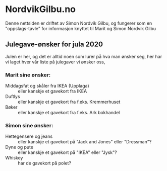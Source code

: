# NordvikGilbu.no
Denne nettsiden er driftet av Simon Nordvik Gilbu, og fungerer som en "oppslags-tavle" for informasjon knyttet til Marit og Simon Nordvik Gilbu

## Julegave-ønsker for jula 2020
Julen er her, og det er alltid noen som lurer på hva man ønsker seg, her har vi laget hver vår liste på julegaver vi ønsker oss,

### Marit sine ønsker:
<dl>
  <dt>Middagsfat og skåler fra IKEA (Upplaga)</dt>
  <dd>eller kanskje et gavekort fra IKEA</dd>
  
  <dt>Duftlys</dt>
  <dd>eller kanskje et gavekort fra f.eks. Kremmerhuset</dd>
  
  <dt>Bøker</dt>
  <dd>eller kanskje et gavekort fra f.eks. Ark bokhandel</dd>
</dl>

### Simon sine ønsker:
<dl>
  <dt>Hettegensere og jeans</dt>
  <dd>eller kanskje et gavekort på "Jack and Jones" eller "Dressman"?</dd>
  
  <dt>Dyne og pute</dt>
  <dd>eller kanskje et gavekort på "IKEA" eller "Jysk"?</dd>
  
  <dt>Whiskey</dt>
  <dd>har de gavekort på polet?</dd>
</dl>
